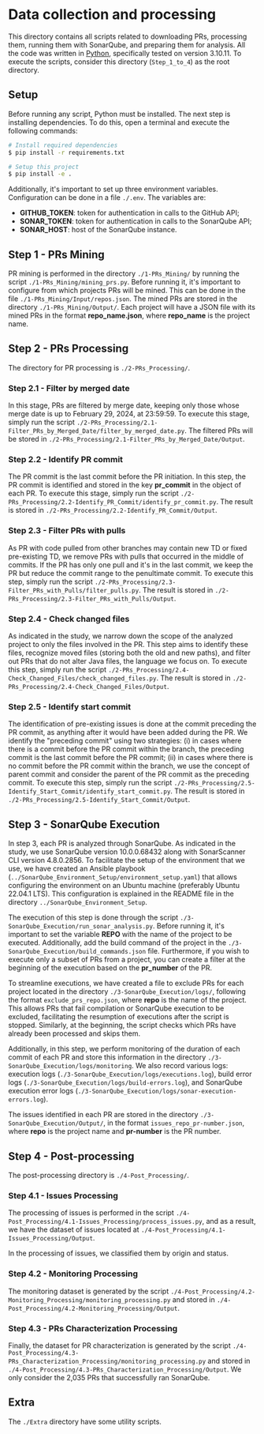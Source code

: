 # Data collection and processing

This directory contains all scripts related to downloading PRs, processing them, running them with SonarQube, and preparing them for analysis. All the code was written in [Python](https://www.python.org/), specifically tested on version 3.10.11. To execute the scripts, consider this directory (`Step_1_to_4`) as the root directory.

## Setup

Before running any script, Python must be installed. The next step is installing dependencies. To do this, open a terminal and execute the following commands:

```bash
# Install required dependencies
$ pip install -r requirements.txt

# Setup this project
$ pip install -e .
```

Additionally, it's important to set up three environment variables. Configuration can be done in a file `./.env`. The variables are:


- **GITHUB_TOKEN**: token for authentication in calls to the GitHub API;
- **SONAR_TOKEN**: token for authentication in calls to the SonarQube API;
- **SONAR_HOST**: host of the SonarQube instance.

## Step 1 - PRs Mining

PR mining is performed in the directory `./1-PRs_Mining/` by running the script `./1-PRs_Mining/mining_prs.py`. Before running it, it's important to configure from which projects PRs will be mined. This can be done in the file `./1-PRs_Mining/Input/repos.json`. The mined PRs are stored in the directory `./1-PRs_Mining/Output/`. Each project will have a JSON file with its mined PRs in the format **repo_name.json**, where **repo_name** is the project name.

## Step 2 - PRs Processing

The directory for PR processing is `./2-PRs_Processing/`.

### Step 2.1 - Filter by merged date

In this stage, PRs are filtered by merge date, keeping only those whose merge date is up to February 29, 2024, at 23:59:59. To execute this stage, simply run the script `./2-PRs_Processing/2.1-Filter_PRs_by_Merged_Date/filter_by_merged_date.py`. The filtered PRs will be stored in `./2-PRs_Processing/2.1-Filter_PRs_by_Merged_Date/Output`.

### Step 2.2 - Identify PR commit

The PR commit is the last commit before the PR initiation. In this step, the PR commit is identified and stored in the key **pr_commit** in the object of each PR. To execute this stage, simply run the script `./2-PRs_Processing/2.2-Identify_PR_Commit/identify_pr_commit.py`. The result is stored in `./2-PRs_Processing/2.2-Identify_PR_Commit/Output`.

### Step 2.3 - Filter PRs with pulls

As PR with code pulled from other branches may contain new TD or fixed pre-existing TD, we remove PRs with pulls that occurred in the middle of commits. If the PR has only one pull and it's in the last commit, we keep the PR but reduce the commit range to the penultimate commit. To execute this step, simply run the script `./2-PRs_Processing/2.3-Filter_PRs_with_Pulls/filter_pulls.py`. The result is stored in `./2-PRs_Processing/2.3-Filter_PRs_with_Pulls/Output`.

### Step 2.4 - Check changed files

As indicated in the study, we narrow down the scope of the analyzed project to only the files involved in the PR. This step aims to identify these files, recognize moved files (storing both the old and new paths), and filter out PRs that do not alter Java files, the language we focus on. To execute this step, simply run the script `./2-PRs_Processing/2.4-Check_Changed_Files/check_changed_files.py`. The result is stored in `./2-PRs_Processing/2.4-Check_Changed_Files/Output`.

### Step 2.5 - Identify start commit

The identification of pre-existing issues is done at the commit preceding the PR commit, as anything after it would have been added during the PR. We identify the "preceding commit" using two strategies: (i) in cases where there is a commit before the PR commit within the branch, the preceding commit is the last commit before the PR commit; (ii) in cases where there is no commit before the PR commit within the branch, we use the concept of parent commit and consider the parent of the PR commit as the preceding commit. To execute this step, simply run the script `./2-PRs_Processing/2.5-Identify_Start_Commit/identify_start_commit.py`. The result is stored in `./2-PRs_Processing/2.5-Identify_Start_Commit/Output`.

## Step 3 - SonarQube Execution

In step 3, each PR is analyzed through SonarQube. As indicated in the study, we use SonarQube version 10.0.0.68432 along with SonarScanner CLI version 4.8.0.2856. To facilitate the setup of the environment that we use, we have created an Ansible playbook (`../SonarQube_Environment_Setup/environment_setup.yaml`) that allows configuring the environment on an Ubuntu machine (preferably Ubuntu 22.04.1 LTS). This configuration is explained in the README file in the directory `../SonarQube_Environment_Setup`.

The execution of this step is done through the script `./3-SonarQube_Execution/run_sonar_analysis.py`. Before running it, it's important to set the variable **REPO** with the name of the project to be executed. Additionally, add the build command of the project in the `./3-SonarQube_Execution/build_commands.json` file. Furthermore, if you wish to execute only a subset of PRs from a project, you can create a filter at the beginning of the execution based on the **pr_number** of the PR.

To streamline executions, we have created a file to exclude PRs for each project located in the directory `./3-SonarQube_Execution/logs/`, following the format `exclude_prs_repo.json`, where **repo** is the name of the project. This allows PRs that fail compilation or SonarQube execution to be excluded, facilitating the resumption of executions after the script is stopped. Similarly, at the beginning, the script checks which PRs have already been processed and skips them.


Additionally, in this step, we perform monitoring of the duration of each commit of each PR and store this information in the directory `./3-SonarQube_Execution/logs/monitoring`. We also record various logs: execution logs (`./3-SonarQube_Execution/logs/executions.log`), build error logs (`./3-SonarQube_Execution/logs/build-errors.log`), and SonarQube execution error logs (`./3-SonarQube_Execution/logs/sonar-execution-errors.log`).


The issues identified in each PR are stored in the directory `./3-SonarQube_Execution/Output/`, in the format `issues_repo_pr-number.json`, where **repo** is the project name and **pr-number** is the PR number.

## Step 4 - Post-processing

The post-processing directory is `./4-Post_Processing/`.

### Step 4.1 - Issues Processing

The processing of issues is performed in the script `./4-Post_Processing/4.1-Issues_Processing/process_issues.py`, and as a result, we have the dataset of issues located at `./4-Post_Processing/4.1-Issues_Processing/Output`.

In the processing of issues, we classified them by origin and status.

### Step 4.2 - Monitoring Processing

The monitoring dataset is generated by the script `./4-Post_Processing/4.2-Monitoring_Processing/monitoring_processing.py` and stored in `./4-Post_Processing/4.2-Monitoring_Processing/Output`.

### Step 4.3 - PRs Characterization Processing

Finally, the dataset for PR characterization is generated by the script `./4-Post_Processing/4.3-PRs_Characterization_Processing/monitoring_processing.py` and stored in `./4-Post_Processing/4.3-PRs_Characterization_Processing/Output`. We only consider the 2,035 PRs that successfully ran SonarQube.

## Extra

The `./Extra` directory have some utility scripts.